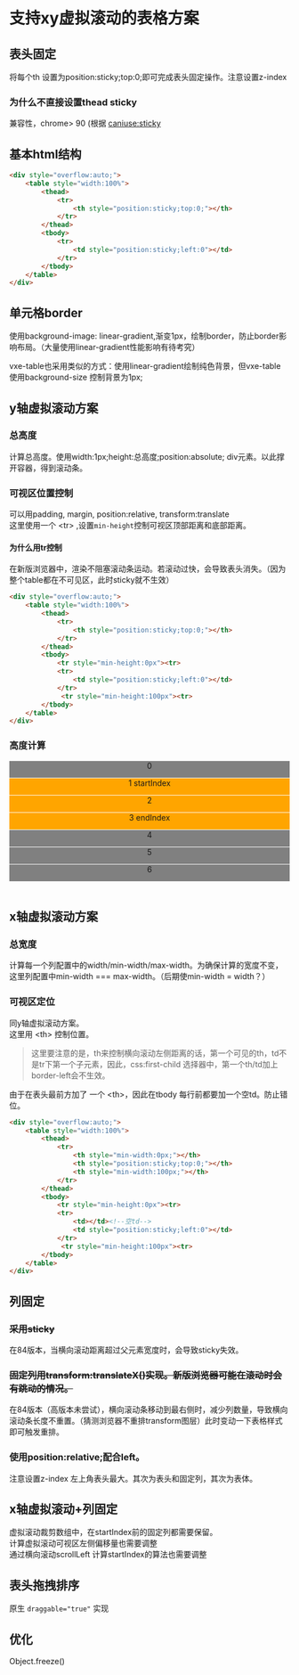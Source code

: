 # 支持xy虚拟滚动的表格方案
## 表头固定
将每个th 设置为position:sticky;top:0;即可完成表头固定操作。注意设置z-index

### 为什么不直接设置thead sticky
兼容性，chrome> 90 (根据 [caniuse:sticky](https://caniuse.com/?search=sticky)

## 基本html结构
```html
<div style="overflow:auto;">
    <table style="width:100%">
        <thead>
            <tr>
                <th style="position:sticky;top:0;"></th>
            </tr>
        </thead>
        <tbody>
            <tr>
                <td style="position:sticky;left:0"></td>
            </tr>
        </tbody>
    </table>
</div>
```
## 单元格border
使用background-image: linear-gradient,渐变1px，绘制border，防止border影响布局。（大量使用linear-gradient性能影响有待考究）

vxe-table也采用类似的方式：使用linear-gradient绘制纯色背景，但vxe-table 使用background-size 控制背景为1px;

## y轴虚拟滚动方案
### 总高度
计算总高度。使用width:1px;height:总高度;position:absolute; div元素。以此撑开容器，得到滚动条。
### 可视区位置控制
可以用padding, margin, position:relative, transform:translate<br>
这里使用一个 &lt;tr&gt; ,设置`min-height`控制可视区顶部距离和底部距离。<br>
#### 为什么用tr控制
在新版浏览器中，渲染不阻塞滚动条运动。若滚动过快，会导致表头消失。（因为整个table都在不可见区，此时sticky就不生效）
```html
<div style="overflow:auto;">
    <table style="width:100%">
        <thead>
            <tr>
                <th style="position:sticky;top:0;"></th>
            </tr>
        </thead>
        <tbody>
            <tr style="min-height:0px"><tr>
            <tr>
                <td style="position:sticky;left:0"></td>
            </tr>
             <tr style="min-height:100px"><tr>
        </tbody>
    </table>
</div>
```
### 高度计算

<style>
    .wrapper{
       position:relative;
    }
    .row{
        height: 30px;
        margin-bottom:1px;
        text-align:center;
    }
    .row.visible {
        background-color:orange;
    }
    .row.hidden{
        background-color:gray;
    }
</style>

<div class="wrapper">
    <div class="row hidden">0</div>
    <div class="row visible">1 startIndex</div>
    <div class="row visible">2</div>
    <div class="row visible">3 endIndex</div>
    <div class="row hidden">4</div>
    <div class="row hidden">5</div>
    <div class="row hidden">6</div>
</div>

<br>

## x轴虚拟滚动方案
### 总宽度
计算每一个列配置中的width/min-width/max-width。为确保计算的宽度不变，这里列配置中min-width === max-width。（后期使min-width = width？）
### 可视区定位 
同y轴虚拟滚动方案。<br>
这里用 &lt;th&gt; 控制位置。<br>
>  这里要注意的是，th来控制横向滚动左侧距离的话，第一个可见的th，td不是tr下第一个子元素，因此，css:first-child 选择器中，第一个th/td加上border-left会不生效。

由于在表头最前方加了 一个 &lt;th&gt;，因此在tbody 每行前都要加一个空td。防止错位。
```html
<div style="overflow:auto;">
    <table style="width:100%">
        <thead>
            <tr>
                <th style="min-width:0px;"></th>
                <th style="position:sticky;top:0;"></th>
                <th style="min-width:100px;"></th>
            </tr>
        </thead>
        <tbody>
            <tr style="min-height:0px"><tr>
            <tr>
                <td></td><!--空td-->
                <td style="position:sticky;left:0"></td>
            </tr>
             <tr style="min-height:100px"><tr>
        </tbody>
    </table>
</div>
```
## 列固定
### ~~采用sticky~~ <br>
在84版本，当横向滚动距离超过父元素宽度时，会导致sticky失效。<br>
### ~~固定列用transform:translateX()实现。新版浏览器可能在滚动时会有跳动的情况。~~<br>
在84版本（高版本未尝试），横向滚动条移动到最右侧时，减少列数量，导致横向滚动条长度不重置。（猜测浏览器不重排transform图层）此时变动一下表格样式即可触发重排。<br>
### 使用position:relative;配合left。
注意设置z-index 左上角表头最大。其次为表头和固定列，其次为表体。
## x轴虚拟滚动+列固定
虚拟滚动裁剪数组中，在startIndex前的固定列都需要保留。<br>
计算虚拟滚动可视区左侧偏移量也需要调整<br>
通过横向滚动scrollLeft 计算startIndex的算法也需要调整


## 表头拖拽排序
原生 `draggable="true"` 实现

## 优化
Object.freeze()




